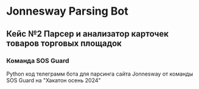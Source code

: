 # Jonnesway Parsing Bot
## Кейс №2 Парсер и анализатор карточек товаров торговых площадок
### Команда SOS Guard 

Python код телеграмм бота для парсинга сайта Jonnesway от команды SOS Guard на "Хакатон осень 2024"
